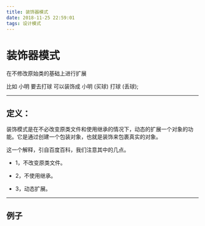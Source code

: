 ```yaml
---
title: 装饰器模式
date: 2018-11-25 22:59:01
tags: 设计模式
---
```


# 装饰器模式

在不修改原始类的基础上进行扩展

比如 小明 要去打球   可以装饰成 小明 (买球) 打球 (丢球);

<!--more-->
---

## 定义：
装饰模式是在不必改变原类文件和使用继承的情况下，动态的扩展一个对象的功能。它是通过创建一个包装对象，也就是装饰来包裹真实的对象。

这一个解释，引自百度百科，我们注意其中的几点。

*  1，不改变原类文件。

* 2，不使用继承。

* 3，动态扩展。

---


## 例子

``````

``````

``````

``````

``````

``````

``````

``````

